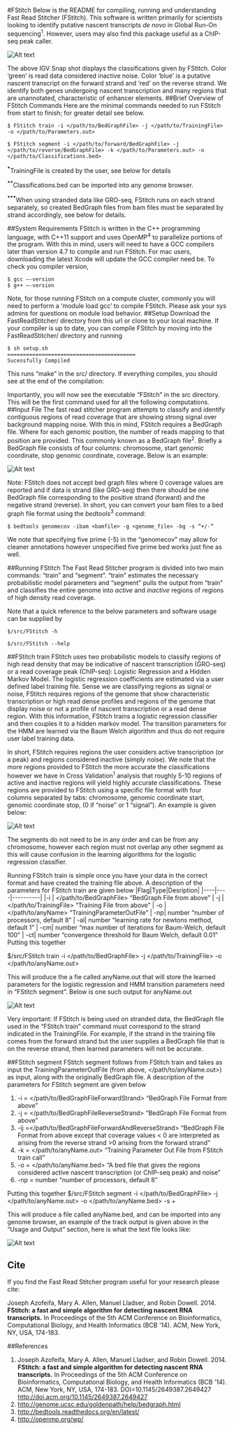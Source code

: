 #FStitch
Below is the README for compiling, running and understanding Fast Read Stitcher (FStitch). This software is written primarily for scientists looking to identify putative nascent transcripts _de novo_ in Global Run-On sequencing<sup>1</sup>. However, users may also find this package useful as a ChIP-seq peak caller.

![Alt text](https://github.com/azofeifa/FStitch/blob/master/images/IGV_SNAP.png)


The above IGV Snap shot displays the classifications given by FStitch. Color ‘green’ is read data considered inactive noise. Color ‘blue’ is a putative nascent transcript on the forward strand and ‘red’ on the reverse strand. We identify both genes undergoing nascent transcription and many regions that are unannotated, characteristic of enhancer elements. 
##Brief Overview of FStitch Commands
Here are the minimal commands needed to run FStitch from start to finish; for greater detail see below.
```
$ FStitch train -i </path/to/BedGraphFile> -j </path/to/TrainingFile>  -o </path/to/Parameters.out>

$ FStitch segment -i </path/to/forward/BedGraphFile> -j </path/to/reverse/BedGraphFile> -k </path/to/Parameters.out> -o </path/to/Classifications.bed>
```
<sup>__*__</sup>TrainingFile is created by the user, see below for details

<sup>__**__</sup>Classifications.bed can be imported into any genome browser. 

<sup>__***__</sup>When using stranded data like GRO-seq, FStitch runs on each strand separately, so created BedGraph files from bam files must be separated by strand accordingly, see below for details.


##System Requirements
FStitch is written in the C++ programming language, with C++11 support and uses OpenMP<sup>4</sup> to parallelize portions of the program.  With this in mind, users will need to have a GCC compilers later than version 4.7 to compile and run FStitch. For mac users, downloading the latest Xcode will update the GCC compiler need be. To check you compiler version, 
```
$ gcc —-version
$ g++ —-version
```
Note, for those running FStitch on a compute cluster, commonly you will need to perform a ‘module load gcc<version>’ to compile FStitch. Please ask your sys admins for questions on module load behavior. 
##Setup
Download the FastReadStitcher/ directory from this url or clone to your local machine. If your compiler is up to date, you can compile FStitch by moving into the FastReadStitcher/ directory and running 
```
$ sh setup.sh
=========================================
Sucessfully Compiled
```
This runs “make” in the src/ directory. If everything compiles, you should see at the end of the compilation:



Importantly, you will now see the executable “FStitch” in the src directory. This will be the first command used for all the following computations. 
##Input File
The fast read stitcher program attempts to classify and identify contiguous regions of read coverage that are showing strong signal over background mapping noise. With this in mind, FStitch requires a BedGraph file. Where for each genomic position, the number of reads mapping to that position are provided. This commonly known as a BedGraph file<sup>2</sup>. Briefly a BedGraph file consists of four columns: chromosome, start genomic coordinate, stop genomic coordinate, coverage. Below is an example:

  
![Alt text](https://github.com/azofeifa/FStitch/blob/master/images/BedGraphScreenShot.png)

Note: FStitch does not accept bed graph files where 0 coverage values are reported and if data is strand (like GRO-seq) then there should be one BedGraph file corresponding to the positive strand (forward) and the negative strand (reverse). In short, you can convert your bam files to a bed graph file format using the _bedtools_<sup>3</sup> command:
```
$ bedtools genomecov -ibam <bamfile> -g <genome_file> -bg -s “+/-“
```
We note that specifying five prime (-5) in the “genomecov” may allow for cleaner annotations however unspecified five prime bed works just fine as well. 

##Running FStitch
The Fast Read Stitcher program is divided into two main commands: “train” and “segment”. “train” estimates the necessary probabilistic model parameters and “segment” pulls the output from “train” and classifies the entire genome into _active_ and _inactive_ regions of regions of high density read coverage. 

Note that a quick reference to the below parameters and software usage can be supplied by 
```
$/src/FStitch -h 

$/src/FStitch --help
```


##FStitch train
FStitch uses two probabilistic models to classify regions of high read density that may be indicative of nascent transcription (GRO-seq) or a read coverage peak (ChIP-seq): Logistic Regression and a Hidden Markov Model. The logistic regression coefficients are estimated via a user defined label training file.  Sense we are classifying regions as signal or noise, FStitch requires regions of the genome that show characteristic transcription or high read dense profiles and regions of the genome that display noise or not a profile of nascent transcription or a read dense region. With this information, FStitch trains a logistic regression classifier and then couples it to a hidden markov model. The transition parameters for the HMM are learned via the Baum Welch algorithm and thus do not require user label training data.  

In short, FStitch requires regions the user considers active transcription (or a peak) and regions considered inactive (simply noise). We note that the more regions provided to FStitch the more accurate the classifications however we have in Cross Validation<sup>1</sup> analysis that roughly 5-10 regions of active and inactive regions will yield highly accurate classifications. These regions are provided to FStitch using a specific file format with four columns separated by tabs: chromosome, genomic coordinate start, genomic coordinate stop, (0 if “noise” or 1 “signal”). An example is given below:

![Alt text](https://github.com/azofeifa/FStitch/blob/master/images/TrainingFileImage2.png)

The segments do not need to be in any order and can be from any chromosome, however each region must not overlap any other segment as this will cause confusion in the learning algorithms for the logistic regression classifier. 

Running FStitch train is simple once you have your data in the correct format and have created the training file above. A description of the parameters for FStitch train are given below
|Flag|Type|Desription|
|----|----|----------|
|-i	 | \</path/to/BedGraphFile> “BedGraph File from above”
| -j | \</path/to/TrainingFile> “Training File from above”
| -o | \</path/to/anyName> “TrainingParameterOutFile”
| -np| number “number of processors, default 8”
| -al| number “learning rate for newtons method, default 1”
| -cm| number “max number of iterations for Baum-Welch, default 100”
| -ct| number “convergence threshold for Baum Welch, default 0.01”
Putting this together

$/src/FStitch train -i \</path/to/BedGraphFile\> -j \</path/to/TrainingFile> -o \</path/to/anyName.out>

This will produce the a fie called anyName.out that will store the learned parameters for the logistic regression and HMM transition parameters need in “FStitch segment”. Below is one such output for anyName.out

![Alt text](https://github.com/azofeifa/FStitch/blob/master/images/ParameterOutFile.png)

Very important: If FStitch is being used on stranded data, the BedGraph file used in the “FStitch train” command must correspond to the strand indicated in the TrainingFile. For example, if the strand in the training file comes from the forward strand but the user supplies a BedGraph file that is on the reverse strand, then learned parameters will not be accurate. 


##FStitch segment
FStitch segment follows from FStitch train and takes as input the TrainingParameterOutFile (from above, \</path/to/anyName.out>) as input, along with the originally BedGraph file. A description of the parameters for FStitch segment are given below

1. -i	= \</path/to/BedGraphFileForwardStrand> “BedGraph File Format from above”
2. -j = \</path/to/BedGraphFileReverseStrand> “BedGraph File Format from above”
3. -ij =\</path/to/BedGraphFileForwardAndReverseStrand> “BedGraph File Format from above except that coverage values < 0 are interpreted as arising from the reverse strand >0 arising from the forward strand”
4. -k 	= \</path/to/anyName.out> “Training Parameter Out File from FStitch train call”
5. -o	= \</path/to/anyName.bed> “A bed file that gives the regions considered active nascent transcription (or ChIP-seq peak) and noise”
6. -np 	= number “number of processors, default 8”

Putting this together
$/src/FStitch segment -i \</path/to/BedGraphFile\> -j \</path/to/anyName.out> -o \</path/to/anyName.bed> -s +

This will produce a file called anyName.bed, and can be imported into any genome browser, an example of the track output is given above in the “Usage and Output” section, here is what the text file looks like:

![Alt text](https://github.com/azofeifa/FStitch/blob/master/images/ClassificationsIGV.png)

## Cite
If you find the Fast Read Stitcher program useful for your research please cite:

Joseph Azofeifa, Mary A. Allen, Manuel Lladser, and Robin Dowell. 2014. __FStitch: a fast and simple algorithm for detecting nascent RNA transcripts.__ In Proceedings of the 5th ACM Conference on Bioinformatics, Computational Biology, and Health Informatics (BCB '14). ACM, New York, NY, USA, 174-183. 

##References 
1. Joseph Azofeifa, Mary A. Allen, Manuel Lladser, and Robin Dowell. 2014. __FStitch: a fast and simple algorithm for detecting nascent RNA transcripts.__ In Proceedings of the 5th ACM Conference on Bioinformatics, Computational Biology, and Health Informatics (BCB '14). ACM, New York, NY, USA, 174-183. DOI=10.1145/2649387.2649427 http://doi.acm.org/10.1145/2649387.2649427   
2. http://genome.ucsc.edu/goldenpath/help/bedgraph.html
3. http://bedtools.readthedocs.org/en/latest/
4. http://openmp.org/wp/


